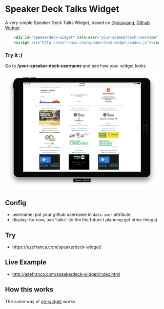 <h1>Speaker Deck Talks Widget</h1>
    <p>
      A very simple Speaker Deck Talks Widget, based on <a href="https://github.com/jcouyang/">@jcouyang</a>, <a href="https://github.com/jcouyang/gh-widget">
Github Widget</a></p>

```html
	<div id="speakerdeck-widget" data-user="your-speakerdeck-username" data-display="talks"></div>
	<script src="http://ezefranca.com/speakerdeck-widget/index.js"></script>
```
<h3>Try it :)</h3>
<p>Go to <b>/your-speaker-deck-username</b> and see how your widget looks</p>

![](screenshot.png)

## Config
- username: put your github username in `data-user` attribute
- display: for now, use 'talks' (in the the future I planning get other things)

## Try
- https://ezefranca.com/speakerdeck-widget/<your-speakerdeck-username>

## Live Example
- http://ezefranca.com/speakerdeck-widget/index.html

## How this works
The same way of <a href="https://github.com/jcouyang/gh-widget">gh-widget</a> works.

